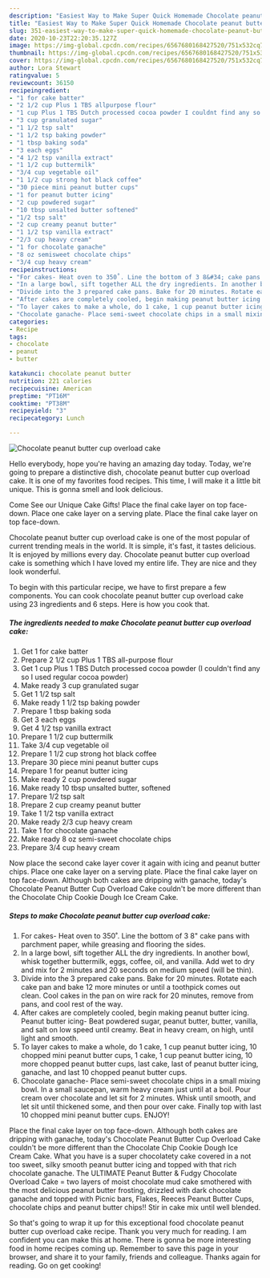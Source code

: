 ```yaml
---
description: "Easiest Way to Make Super Quick Homemade Chocolate peanut butter cup overload cake"
title: "Easiest Way to Make Super Quick Homemade Chocolate peanut butter cup overload cake"
slug: 351-easiest-way-to-make-super-quick-homemade-chocolate-peanut-butter-cup-overload-cake
date: 2020-10-23T22:20:35.127Z
image: https://img-global.cpcdn.com/recipes/6567680168427520/751x532cq70/chocolate-peanut-butter-cup-overload-cake-recipe-main-photo.jpg
thumbnail: https://img-global.cpcdn.com/recipes/6567680168427520/751x532cq70/chocolate-peanut-butter-cup-overload-cake-recipe-main-photo.jpg
cover: https://img-global.cpcdn.com/recipes/6567680168427520/751x532cq70/chocolate-peanut-butter-cup-overload-cake-recipe-main-photo.jpg
author: Lora Stewart
ratingvalue: 5
reviewcount: 36150
recipeingredient:
- "1 for cake batter"
- "2 1/2 cup Plus 1 TBS allpurpose flour"
- "1 cup Plus 1 TBS Dutch processed cocoa powder I couldnt find any so I used regular cocoa powder"
- "3 cup granulated sugar"
- "1 1/2 tsp salt"
- "1 1/2 tsp baking powder"
- "1 tbsp baking soda"
- "3 each eggs"
- "4 1/2 tsp vanilla extract"
- "1 1/2 cup buttermilk"
- "3/4 cup vegetable oil"
- "1 1/2 cup strong hot black coffee"
- "30 piece mini peanut butter cups"
- "1 for peanut butter icing"
- "2 cup powdered sugar"
- "10 tbsp unsalted butter softened"
- "1/2 tsp salt"
- "2 cup creamy peanut butter"
- "1 1/2 tsp vanilla extract"
- "2/3 cup heavy cream"
- "1 for chocolate ganache"
- "8 oz semisweet chocolate chips"
- "3/4 cup heavy cream"
recipeinstructions:
- "For cakes- Heat oven to 350˚. Line the bottom of 3 8&#34; cake pans with parchment paper, while greasing and flooring the sides."
- "In a large bowl, sift together ALL the dry ingredients. In another bowl, whisk together buttermilk, eggs, coffee, oil, and vanilla. Add wet to dry and mix for 2 minutes and 20 seconds on medium speed (will be thin)."
- "Divide into the 3 prepared cake pans. Bake for 20 minutes. Rotate each cake pan and bake 12 more minutes or until a toothpick comes out clean. Cool cakes in the pan on wire rack for 20 minutes, remove from pans, and cool rest of the way."
- "After cakes are completely cooled, begin making peanut butter icing.                  Peanut butter icing- Beat powdered sugar, peanut butter, butter, vanilla, and salt on low speed until creamy. Beat in heavy cream, on high, until light and smooth."
- "To layer cakes to make a whole, do 1 cake, 1 cup peanut butter icing, 10 chopped mini peanut butter cups, 1 cake, 1 cup peanut butter icing, 10 more chopped peanut butter cups, last cake, last of peanut butter icing, ganache, and last 10 chopped peanut butter cups."
- "Chocolate ganache- Place semi-sweet chocolate chips in a small mixing bowl. In a small saucepan, warm heavy cream just until at a boil. Pour cream over chocolate and let sit for 2 minutes. Whisk until smooth, and let sit until thickened some, and then pour over cake. Finally top with last 10 chopped mini peanut butter cups. ENJOY!"
categories:
- Recipe
tags:
- chocolate
- peanut
- butter

katakunci: chocolate peanut butter 
nutrition: 221 calories
recipecuisine: American
preptime: "PT16M"
cooktime: "PT38M"
recipeyield: "3"
recipecategory: Lunch

---
```



![Chocolate peanut butter cup overload cake](https://img-global.cpcdn.com/recipes/6567680168427520/751x532cq70/chocolate-peanut-butter-cup-overload-cake-recipe-main-photo.jpg)

Hello everybody, hope you're having an amazing day today. Today, we're going to prepare a distinctive dish, chocolate peanut butter cup overload cake. It is one of my favorites food recipes. This time, I will make it a little bit unique. This is gonna smell and look delicious.

Come See our Unique Cake Gifts! Place the final cake layer on top face-down. Place one cake layer on a serving plate. Place the final cake layer on top face-down.

Chocolate peanut butter cup overload cake is one of the most popular of current trending meals in the world. It is simple, it's fast, it tastes delicious. It is enjoyed by millions every day. Chocolate peanut butter cup overload cake is something which I have loved my entire life. They are nice and they look wonderful.


To begin with this particular recipe, we have to first prepare a few components. You can cook chocolate peanut butter cup overload cake using 23 ingredients and 6 steps. Here is how you cook that.

<!--inarticleads1-->

##### The ingredients needed to make Chocolate peanut butter cup overload cake:

1. Get 1 for cake batter
1. Prepare 2 1/2 cup Plus 1 TBS all-purpose flour
1. Get 1 cup Plus 1 TBS Dutch processed cocoa powder (I couldn&#39;t find any so I used regular cocoa powder)
1. Make ready 3 cup granulated sugar
1. Get 1 1/2 tsp salt
1. Make ready 1 1/2 tsp baking powder
1. Prepare 1 tbsp baking soda
1. Get 3 each eggs
1. Get 4 1/2 tsp vanilla extract
1. Prepare 1 1/2 cup buttermilk
1. Take 3/4 cup vegetable oil
1. Prepare 1 1/2 cup strong hot black coffee
1. Prepare 30 piece mini peanut butter cups
1. Prepare 1 for peanut butter icing
1. Make ready 2 cup powdered sugar
1. Make ready 10 tbsp unsalted butter, softened
1. Prepare 1/2 tsp salt
1. Prepare 2 cup creamy peanut butter
1. Take 1 1/2 tsp vanilla extract
1. Make ready 2/3 cup heavy cream
1. Take 1 for chocolate ganache
1. Make ready 8 oz semi-sweet chocolate chips
1. Prepare 3/4 cup heavy cream


Now place the second cake layer cover it again with icing and peanut butter chips. Place one cake layer on a serving plate. Place the final cake layer on top face-down. Although both cakes are dripping with ganache, today&#39;s Chocolate Peanut Butter Cup Overload Cake couldn&#39;t be more different than the Chocolate Chip Cookie Dough Ice Cream Cake. 

<!--inarticleads2-->

##### Steps to make Chocolate peanut butter cup overload cake:

1. For cakes- Heat oven to 350˚. Line the bottom of 3 8&#34; cake pans with parchment paper, while greasing and flooring the sides.
1. In a large bowl, sift together ALL the dry ingredients. In another bowl, whisk together buttermilk, eggs, coffee, oil, and vanilla. Add wet to dry and mix for 2 minutes and 20 seconds on medium speed (will be thin).
1. Divide into the 3 prepared cake pans. Bake for 20 minutes. Rotate each cake pan and bake 12 more minutes or until a toothpick comes out clean. Cool cakes in the pan on wire rack for 20 minutes, remove from pans, and cool rest of the way.
1. After cakes are completely cooled, begin making peanut butter icing.                  Peanut butter icing- Beat powdered sugar, peanut butter, butter, vanilla, and salt on low speed until creamy. Beat in heavy cream, on high, until light and smooth.
1. To layer cakes to make a whole, do 1 cake, 1 cup peanut butter icing, 10 chopped mini peanut butter cups, 1 cake, 1 cup peanut butter icing, 10 more chopped peanut butter cups, last cake, last of peanut butter icing, ganache, and last 10 chopped peanut butter cups.
1. Chocolate ganache- Place semi-sweet chocolate chips in a small mixing bowl. In a small saucepan, warm heavy cream just until at a boil. Pour cream over chocolate and let sit for 2 minutes. Whisk until smooth, and let sit until thickened some, and then pour over cake. Finally top with last 10 chopped mini peanut butter cups. ENJOY!


Place the final cake layer on top face-down. Although both cakes are dripping with ganache, today&#39;s Chocolate Peanut Butter Cup Overload Cake couldn&#39;t be more different than the Chocolate Chip Cookie Dough Ice Cream Cake. What you have is a super chocolatety cake covered in a not too sweet, silky smooth peanut butter icing and topped with that rich chocolate ganache. The ULTIMATE Peanut Butter &amp; Fudgy Chocolate Overload Cake = two layers of moist chocolate mud cake smothered with the most delicious peanut butter frosting, drizzled with dark chocolate ganache and topped with Picnic bars, Flakes, Reeces Peanut Butter Cups, chocolate chips and peanut butter chips!! Stir in cake mix until well blended. 

So that's going to wrap it up for this exceptional food chocolate peanut butter cup overload cake recipe. Thank you very much for reading. I am confident you can make this at home. There is gonna be more interesting food in home recipes coming up. Remember to save this page in your browser, and share it to your family, friends and colleague. Thanks again for reading. Go on get cooking!
